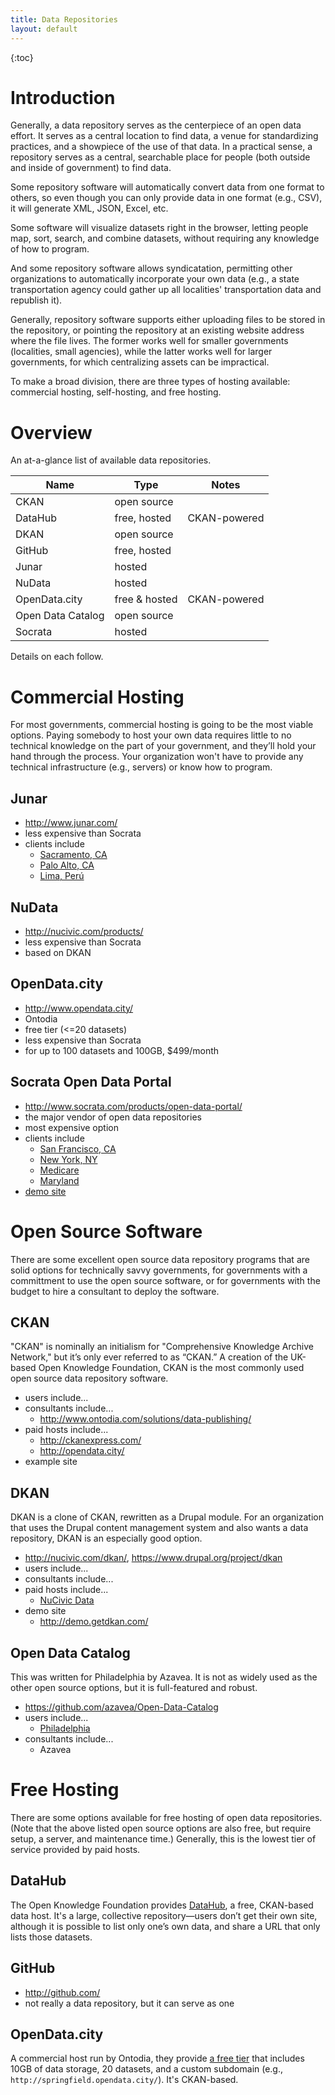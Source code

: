 ```yaml
---
title: Data Repositories
layout: default
---
```


{:toc}

# Introduction

Generally, a data repository serves as the centerpiece of an open data effort. It serves as a central location to find data, a venue for standardizing practices, and a showpiece of the use of that data. In a practical sense, a repository serves as a central, searchable place for people (both outside and inside of government) to find data.

Some repository software will automatically convert data from one format to others, so even though you can only provide data in one format (e.g., CSV), it will generate XML, JSON, Excel, etc.

Some software will visualize datasets right in the browser, letting people map, sort, search, and combine datasets, without requiring any knowledge of how to program.

And some repository software allows syndicatation, permitting other organizations to automatically incorporate your own data (e.g., a state transportation agency could gather up all localities' transportation data and republish it).

Generally, repository software supports either uploading files to be stored in the repository, or pointing the repository at an existing website address where the file lives. The former works well for smaller governments (localities, small agencies), while the latter works well for larger governments, for which centralizing assets can be impractical.

To make a broad division, there are three types of hosting available: commercial hosting, self-hosting, and free hosting.

# Overview

An at-a-glance list of available data repositories.

| Name              | Type          | Notes
|-------------------|---------------|--------------|
| CKAN              | open source   |              |
| DataHub           | free, hosted  | CKAN-powered
| DKAN              | open source   |              |
| GitHub            | free, hosted  |              |
| Junar             | hosted        |              |
| NuData            | hosted        |              |
| OpenData.city     | free & hosted | CKAN-powered |
| Open Data Catalog | open source   |              |
| Socrata           | hosted        |              |

Details on each follow.

# Commercial Hosting

For most governments, commercial hosting is going to be the most viable options. Paying somebody to host your own data requires little to no technical knowledge on the part of your government, and they’ll hold your hand through the process. Your organization won't have to provide any technical infrastructure (e.g., servers) or know how to program.

## Junar

* http://www.junar.com/
* less expensive than Socrata
* clients include
  * [Sacramento, CA](http://data.cityofsacramento.org/)
  * [Palo Alto, CA](http://paloalto.opendata.junar.com/)
  * [Lima, Perú](http://lima.datosabiertos.pe/)

## NuData

* http://nucivic.com/products/
* less expensive than Socrata
* based on DKAN

## OpenData.city

* http://www.opendata.city/
* Ontodia
* free tier (<=20 datasets)
* less expensive than Socrata
* for up to 100 datasets and 100GB, $499/month

## Socrata Open Data Portal

* http://www.socrata.com/products/open-data-portal/
* the major vendor of open data repositories
* most expensive option
* clients include
  * [San Francisco, CA](https://data.sfgov.org/)
  * [New York, NY](https://data.cityofnewyork.us/)
  * [Medicare](https://data.medicare.gov/)
  * [Maryland](https://data.maryland.gov/)
* [demo site](https://sandbox.demo.socrata.com/)


# Open Source Software

There are some excellent open source data repository programs that are solid options for technically savvy governments, for governments with a committment to use the open source software, or for governments with the budget to hire a consultant to deploy the software.

## CKAN

"CKAN" is nominally an initialism for "Comprehensive Knowledge Archive Network," but it’s only ever referred to as “CKAN.” A creation of the UK-based Open Knowledge Foundation, CKAN is the most commonly used open source data repository software.

* users include...
* consultants include...
  * http://www.ontodia.com/solutions/data-publishing/
* paid hosts include...
  * http://ckanexpress.com/
  * http://opendata.city/
* example site

## DKAN

DKAN is a clone of CKAN, rewritten as a Drupal module. For an organization that uses the Drupal content management system and also wants a data repository, DKAN is an especially good option.

* http://nucivic.com/dkan/, https://www.drupal.org/project/dkan
* users include...
* consultants include...
* paid hosts include...
  * [NuCivic Data](http://nucivic.com/data/enterprise/)
* demo site
  * http://demo.getdkan.com/

## Open Data Catalog

This was written for Philadelphia by Azavea. It is not as widely used as the other open source options, but it is full-featured and robust.

* https://github.com/azavea/Open-Data-Catalog
* users include...
  * [Philadelphia](http://www.opendataphilly.org/)
* consultants include...
  * Azavea

# Free Hosting

There are some options available for free hosting of open data repositories. (Note that the above listed open source options are also free, but require setup, a server, and maintenance time.) Generally, this is the lowest tier of service provided by paid hosts.

## DataHub

The Open Knowledge Foundation provides [DataHub](http://datahub.io/), a free, CKAN-based data host. It's a large, collective repository—users don’t get their own site, although it is possible to list only one’s own data, and share a URL that only lists those datasets.

## GitHub

* http://github.com/
* not really a data repository, but it can serve as one

## OpenData.city

A commercial host run by Ontodia, they provide [a free tier](http://www.opendata.city/pricing/) that includes 10GB of data storage, 20 datasets, and a custom subdomain (e.g., `http://springfield.opendata.city/`). It's CKAN-based.